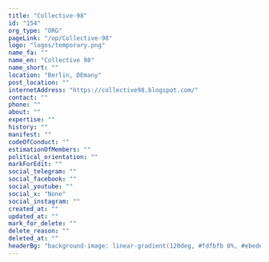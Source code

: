 ```yaml
---
title: "Collective-98"
id: "154"
org_type: "ORG"
pageLink: "/op/Collective-98"
logo: "logos/temporary.png"
name_fa: ""
name_en: "Collective 98"
name_short: ""
location: "Berlin, DEmany"
post_location: ""
internetAddress: "https://collective98.blogspot.com/"
contact: ""
phone: ""
about: ""
expertise: ""
history: ""
manifest: ""
codeOfConduct: ""
estimationOfMembers: ""
political_orientation: ""
markForEdit: ""
social_telegram: ""
social_facebook: ""
social_youtube: ""
social_x: "None"
social_instagram: ""
created_at: ""
updated_at: ""
mark_for_delete: ""
delete_reason: ""
deleted_at: ""
headerBg: "background-image: linear-gradient(120deg, #fdfbfb 0%, #ebedee 100%);"
---
```


